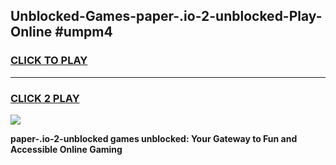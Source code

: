
## Unblocked-Games-paper-.io-2-unblocked-Play-Online #umpm4
<h3>
<a href="https://news.freeplayer.one?title=paper-.io-2-unblocked&ref=3">CLICK TO PLAY</a></h3>
<hr>

<h3>
<a href="https://news.freeplayer.one?title=paper-.io-2-unblocked&ref=3">CLICK 2 PLAY</a>
  
</h3>

<a href="https://news.freeplayer.one?title=paper-.io-2-unblocked&ref=3"><img src="https://clearcache.store/games.png"></a>


**paper-.io-2-unblocked games unblocked: Your Gateway to Fun and Accessible Online Gaming**
